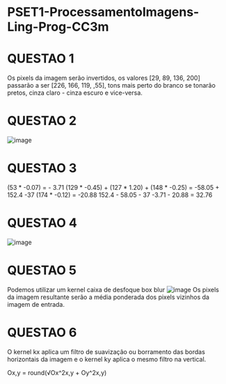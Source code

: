 # PSET1-ProcessamentoImagens-Ling-Prog-CC3m

# QUESTAO 1

Os pixels da imagem serão invertidos, os valores [29, 89, 136, 200] passarão a ser [226, 166, 119, ,55], tons mais perto do branco se tonarão pretos, cinza claro - cinza escuro e vice-versa.

# QUESTAO 2

![image](https://github.com/VitorLugon/PSET1-ProcessamentoImagens-Ling-Prog-CC3m/assets/103381252/76796528-82ef-41ba-939b-a3a3e6a9f992)

# QUESTAO 3

(53 * -0.07) = - 3.71
(129 * -0.45) + (127 * 1.20) + (148 * -0.25) = -58.05 + 152.4 -37 
(174 * -0.12) = -20.88
    152.4 - 58.05 - 37  -3.71 - 20.88 = 32.76
    
# QUESTAO 4

![image](https://github.com/VitorLugon/PSET1-ProcessamentoImagens-Ling-Prog-CC3m/assets/103381252/9cc30f44-510c-481e-9314-754ae26ac5ba)

# QUESTAO 5

Podemos utilizar um kernel caixa de desfoque box blur ![image](https://github.com/VitorLugon/PSET1-ProcessamentoImagens-Ling-Prog-CC3m/assets/103381252/08f05c5d-2b21-43ab-934c-9cb7138d2aec)
Os pixels da imagem resultante serão a média ponderada dos pixels vizinhos da imagem de entrada.

# QUESTAO 6
O kernel kx aplica um filtro de suavização ou borramento das bordas horizontais da imagem e o kernel ky aplica o mesmo filtro na vertical.

Ox,y = round(√Ox^2x,y + Oy^2x,y)


